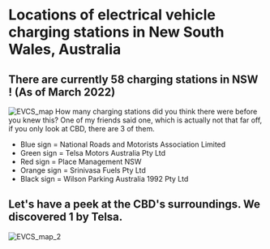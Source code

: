  # Locations of electrical vehicle charging stations in New South Wales, Australia
## There are currently 58 charging stations in NSW ! (As of March 2022)
![EVCS_map](https://user-images.githubusercontent.com/62376291/157606753-87b567f7-36db-4baa-9172-627d9084db21.png)
How many charging stations did you think there were before you knew this? One of my friends said one, which is actually not that far off, if you only look at CBD, there are 3 of them.
- Blue sign = National Roads and Motorists Association Limited
- Green sign = Telsa Motors Australia Pty Ltd
- Red sign = Place Management NSW
- Orange sign = Srinivasa Fuels Pty Ltd
- Black sign = Wilson Parking Australia 1992 Pty Ltd
## Let's have a peek at the CBD's surroundings. We discovered 1 by Telsa.
![EVCS_map_2](https://user-images.githubusercontent.com/62376291/157817958-5a081ab3-e6ea-4423-ac23-b97ce9720064.png)

